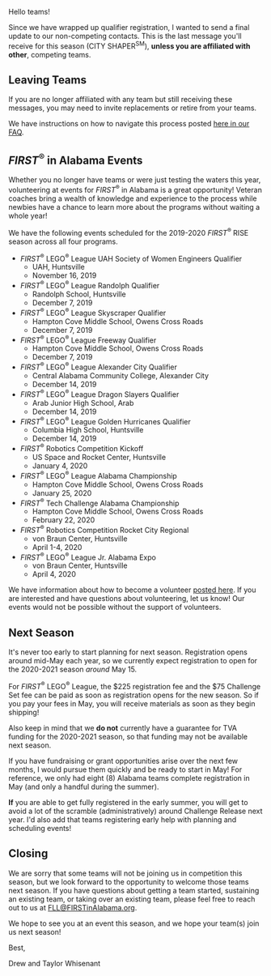 Hello teams!

Since we have wrapped up qualifier registration, I wanted to send a final update to our non-competing contacts. This is the last message you'll receive for this season (CITY SHAPER<sup>SM</sup>), **unless you are affiliated with other**, competing teams.

## Leaving Teams

If you are no longer affiliated with any team but still receiving these messages, you may need to invite replacements or retire from your teams.

We have instructions on how to navigate this process posted [here in our FAQ](https://github.com/drewwhis/first-in-alabama/wiki/Leaving-a-Team).


## *FIRST*<sup>&reg;</sup> in Alabama Events

Whether you no longer have teams or were just testing the waters this year, volunteering at events for *FIRST*<sup>&reg;</sup> in Alabama is a great opportunity! Veteran coaches bring a wealth of knowledge and experience to the process while newbies have a chance to learn more about the programs without waiting a whole year!

We have the following events scheduled for the 2019-2020 *FIRST*<sup>&reg;</sup> RISE season across all four programs.
- *FIRST*<sup>&reg;</sup> LEGO<sup>&reg;</sup> League UAH Society of Women Engineers Qualifier
  - UAH, Huntsville
  - November 16, 2019
- *FIRST*<sup>&reg;</sup> LEGO<sup>&reg;</sup> League Randolph Qualifier
  - Randolph School, Huntsville
  - December 7, 2019
- *FIRST*<sup>&reg;</sup> LEGO<sup>&reg;</sup> League Skyscraper Qualifier
  - Hampton Cove Middle School, Owens Cross Roads
  - December 7, 2019
- *FIRST*<sup>&reg;</sup> LEGO<sup>&reg;</sup> League Freeway Qualifier
  - Hampton Cove Middle School, Owens Cross Roads
  - December 7, 2019
- *FIRST*<sup>&reg;</sup> LEGO<sup>&reg;</sup> League Alexander City Qualifier
  - Central Alabama Community College, Alexander City
  - December 14, 2019
- *FIRST*<sup>&reg;</sup> LEGO<sup>&reg;</sup> League Dragon Slayers Qualifier
  - Arab Junior High School, Arab
  - December 14, 2019
- *FIRST*<sup>&reg;</sup> LEGO<sup>&reg;</sup> League Golden Hurricanes Qualifier
  - Columbia High School, Huntsville
  - December 14, 2019
- *FIRST*<sup>&reg;</sup> Robotics Competition Kickoff
  - US Space and Rocket Center, Huntsville
  - January 4, 2020
- *FIRST*<sup>&reg;</sup> LEGO<sup>&reg;</sup> League Alabama Championship
  - Hampton Cove Middle School, Owens Cross Roads
  - January 25, 2020
- *FIRST*<sup>&reg;</sup> Tech Challenge Alabama Championship
  - Hampton Cove Middle School, Owens Cross Roads
  - February 22, 2020
- *FIRST*<sup>&reg;</sup> Robotics Competition Rocket City Regional
  - von Braun Center, Huntsville
  - April 1-4, 2020
- *FIRST*<sup>&reg;</sup> LEGO<sup>&reg;</sup> League Jr. Alabama Expo
  - von Braun Center, Huntsville
  - April 4, 2020

We have information about how to become a volunteer [posted here](https://github.com/drewwhis/first-in-alabama/wiki/Becoming-an-Event-Volunteer). If you are interested and have questions about volunteering, let us know! Our events would not be possible without the support of volunteers.


## Next Season

It's never too early to start planning for next season. Registration opens around mid-May each year, so we currently expect registration to open for the 2020-2021 season *around* May 15.

For *FIRST*<sup>&reg;</sup> LEGO<sup>&reg;</sup> League, the \$225 registration fee and the \$75 Challenge Set fee can be paid as soon as registration opens for the new season. So if you pay your fees in May, you will receive materials as soon as they begin shipping!

Also keep in mind that we **do not** currently have a guarantee for TVA funding for the 2020-2021 season, so that funding may not be available next season.

If you have fundraising or grant opportunities arise over the next few months, I would pursue them quickly and be ready to start in May! For reference, we only had eight (8) Alabama teams complete registration in May (and only a handful during the summer). 

**If** you are able to get fully registered in the early summer, you will get to avoid a lot of the scramble (administratively) around Challenge Release next year. I'd also add that teams registering early help with planning and scheduling events!


## Closing

We are sorry that some teams will not be joining us in competition this season, but we look forward to the opportunity to welcome those teams next season. If you have questions about getting a team started, sustaining an existing team, or taking over an existing team, please feel free to reach out to us at FLL@FIRSTinAlabama.org.

We hope to see you at an event this season, and we hope your team(s) join us next season!

Best,

Drew and Taylor Whisenant